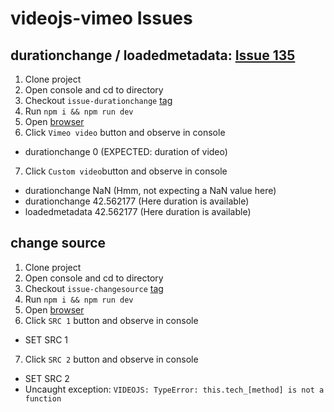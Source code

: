 # videojs-vimeo Issues

## durationchange / loadedmetadata: [Issue 135](https://github.com/videojs/videojs-vimeo/issues/135)

1. Clone project
2. Open console and cd to directory
3. Checkout `issue-durationchange` [tag](https://github.com/dinony/videojs-vimeo-issues/releases/tag/issue-durationchange)
4. Run `npm i && npm run dev`
5. Open [browser](http://localhost:8080/)
6. Click `Vimeo video` button and observe in console
  * durationchange 0 (EXPECTED: duration of video)
7. Click `Custom video`button and observe in console
  * durationchange NaN (Hmm, not expecting a NaN value here)
  * durationchange 42.562177 (Here duration is available)
  * loadedmetadata 42.562177 (Here duration is available)

## change source

1. Clone project
2. Open console and cd to directory
3. Checkout `issue-changesource` [tag](https://github.com/dinony/videojs-vimeo-issues/releases/tag/issue-changesource)
4. Run `npm i && npm run dev`
5. Open [browser](http://localhost:8080/)
6. Click `SRC 1` button and observe in console
  * SET SRC 1
7. Click `SRC 2` button and observe in console
  * SET SRC 2
  * Uncaught exception: `VIDEOJS: TypeError: this.tech_[method] is not a function`

